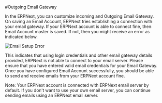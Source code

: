<!-- add-breadcrumbs -->
#Outgoing Email Gateway

In the ERPNext, you can customize incoming and Outgoing Email Gateway. On saving an Email Account, ERPNext tries establishing a connection with your email gateway. If your ERPNext account is able to connect fine, then Email Account master is saved. If not, then you might receive an error as indicated below.  

<img alt="Email Setup Error" class="screenshot" src="/docs/assets/img/articles/email-setup-error.png">

This indicates that using login credentials and other email gateway details provided, ERPNext is not able to connect to your email server. Please ensure that you have entered valid email credentials for your Email Gateway. Once you have configured Email Account successfully, you should be able to send and receive emails from your ERPNext account fine.

Note: Your ERPNext account is connected with ERPNext email server by default. If you don't want to use your own email server, you can continue sending emails using an ERPNext email server.